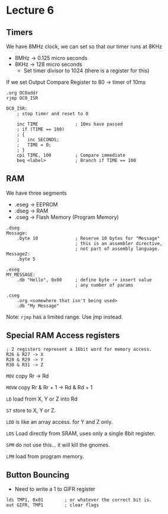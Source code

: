 # Lecture 6

## Timers

We have 8MHz clock, we can set so that our timer runs at 8KHz

* 8MHz -> 0.125 micro seconds
* 8KHz -> 128 micro seconds
  * Set timer divisor to 1024 (there is a register for this)

If we set Output Compare Register to 80 -> timer of 10ms

```avrasm
.org OC0addr
rjmp OC0_ISR

OC0_ISR:
    ; stop timer and reset to 0

    inc TIME              ; 10ms have passed
    ; if (TIME == 100)
    ; {
    ;   inc SECONDS;
    ;   TIME = 0;
    ; }
    cpi TIME, 100         ; Compare immediate
    beq <label>           ; Branch if TIME == 100
```

## RAM

We have three segments
* .eseg -> EEPROM
* .dseg -> RAM
* .cseg -> Flash Memory (Program Memory)

```avrasm
.dseg
Message:
    .byte 10              ; Reserve 10 bytes for "Message"
                          ; this is an assembler directive,
                          ; not part of assembly language.
Message2:
    .byte 5

.eseg
MY_MESSAGE:
    .db "Hello", 0x00     ; define byte -> insert value
                          ; any number of params

.cseg
    .org <somewhere that isn't being used>
    .db "My Message"
```

Note: ```rjmp``` has a limited range. Use jmp instead.

## Special RAM Access registers

```avrasm
; 2 registers represent a 16bit word for memory access.
R26 & R27 -> X
R28 & R29 -> Y
R30 & R31 -> Z
```

```MOV``` copy Rr -> Rd

```MOVW``` copy Rr & Rr + 1 -> Rd & Rd + 1

```LD``` load from X, Y or Z into Rd

```ST``` store to X, Y or Z.

```LDD``` is like an array access. for Y and Z only.

```LDS``` Load directly from SRAM, uses only a single 8bit register.

```SPM``` do not use this... it will kill the gnomes.

```LPM``` load from program memory.

## Button Bouncing

* Need to write a 1 to GIFR register

```
ldi TMP1, 0x01        ; or whatever the correct bit is.
out GIFR, TMP1        ; clear flags
```

